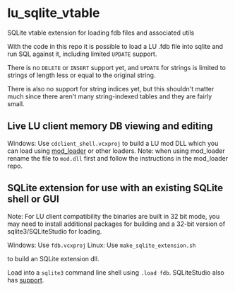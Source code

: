 # lu_sqlite_vtable

SQLite vtable extension for loading fdb files and associated utils

With the code in this repo it is possible to load a LU .fdb file into sqlite and run SQL against it, including limited `UPDATE` support.

There is no `DELETE` or `INSERT` support yet, and `UPDATE` for strings is limited to strings of length less or equal to the original string.

There is also no support for string indices yet, but this shouldn't matter much since there aren't many string-indexed tables and they are fairly small.

## Live LU client memory DB viewing and editing

Windows: Use `cdclient_shell.vcxproj` to build a LU mod DLL which you can load using [mod_loader](https://github.com/lcdr/mod_loader) or other loaders. Note: when using mod_loader rename the file to `mod.dll` first and follow the instructions in the mod_loader repo.

## SQLite extension for use with an existing SQLite shell or GUI

Note: For LU client compatibility the binaries are built in 32 bit mode, you may need to install additional packages for building and a 32-bit version of sqlite3/SQLiteStudio for loading.

Windows: Use `fdb.vcxproj`
Linux: Use `make_sqlite_extension.sh`

to build an SQLite extension dll.

Load into a `sqlite3` command line shell using `.load fdb`. SQLiteStudio also has [support](https://github.com/pawelsalawa/sqlitestudio/wiki/User_Manual#sqlite-extensions).
